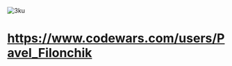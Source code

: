 ![3ku](https://github.com/user-attachments/assets/ec1c81dc-aead-4f5c-97f7-167c47c0f24b)


# https://www.codewars.com/users/Pavel_Filonchik

